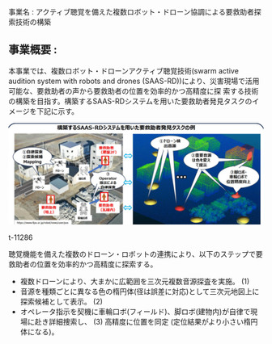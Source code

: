 事業名 : アクティブ聴覚を備えた複数ロボット・ドローン協調による要救助者探索技術の構築

## 事業概要 :

本事業では、複数ロボット・ドローンアクティブ聴覚技術(swarm active audition system with robots and drones (SAAS-RD))により、災害現場で活用可能な、要救助者の声から要救助者の位置を効率的かつ高精度に探 索する技術の構築を目指す。構築するSAAS-RDシステムを用いた要救助者発見タスクのイメージを下記に示す。

![](_page_0_Figure_3.jpeg)

t-11286

聴覚機能を備えた複数のドローン・ロボットの連携により、以下のステップで要救助者の位置を効率的かつ高精度に探索する。

- 複数ドローンにより、大まかに広範囲を三次元複数音源探査を実施。 (1)
- 音源を種類ごとに異なる色の楕円体(径は誤差に対応)として三次元地図上に探索候補として表示。 (2)
- オペレータ指示を契機に車輪口ボ(フィールド)、脚ロボ(建物内)が自律で現場に赴き詳細捜索し、 (3) 高精度に位置を同定 (定位結果がより小さい楕円体になる)。

